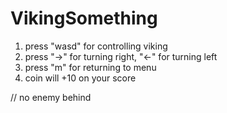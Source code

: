 # VikingSomething
1. press "wasd" for controlling viking
2. press "->" for turning right, "<-" for turning left
3. press "m" for returning to menu
4. coin will +10 on your score


// no enemy behind
